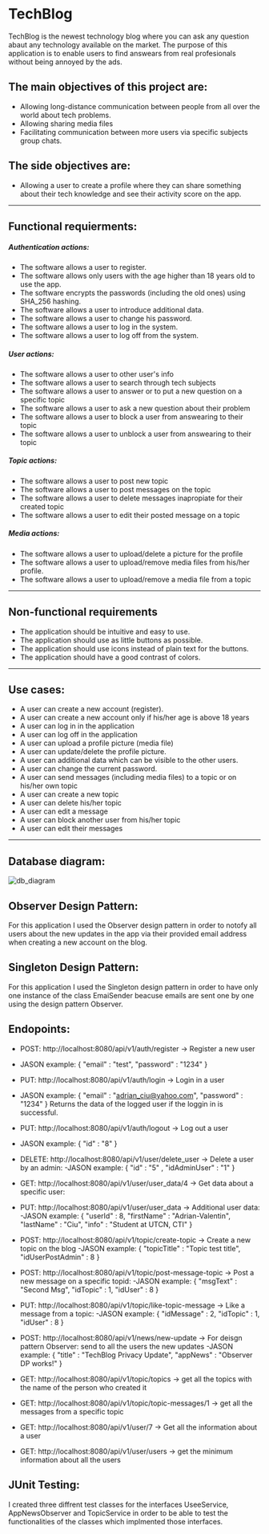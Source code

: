 # TechBlog

TechBlog is the newest technology blog where you can ask any question abaut any technology available on the market.
The purpose of this application is to enable users to find answears from real profesionals without being annoyed by the ads.

## The main objectives of this project are:
- Allowing long-distance communication between people from all over the world about tech problems.
- Allowing sharing media files
- Facilitating communication between more users via specific subjects group chats.

## The side objectives are:
- Allowing a user to create a profile where they can share something about their tech knowledge and see their activity score on the app.

---
## Functional requierments:
#####  Authentication actions:
- The software allows a user to register.
- The software allows only users with the age higher than 18 years old to use the app.
- The software encrypts the passwords (including the old ones) using SHA_256 hashing.
- The software allows a user to introduce additional data.
- The software allows a user to change his password.
- The software allows a user to log in the system.
- The software allows a user to log off from the system.

#####  User actions:
- The software allows a user to other user's info
- The software allows a user to search through tech subjects
- The software allows a user to answer or to put a new question on a specific topic
- The software allows a user to ask a new question about their problem
- The software allows a user to block a user from answearing to their topic
- The software allows a user to unblock a user from answearing to their topic
 

##### Topic actions:
- The software allows a user to post new topic
- The software allows a user to post messages on the topic
- The software allows a user to delete messages inapropiate for their created topic
- The software allows a user to edit their posted message on a topic

##### Media actions:
- The software allows a user to upload/delete a picture for the profile
- The software allows a user to upload/remove media files from his/her profile.
- The software allows a user to upload/remove a media file from a topic

---
##  Non-functional requirements
- The application should be intuitive and easy to use.
- The application should use as little buttons as possible.
- The application should use icons instead of plain text for the buttons.
- The application should have a good contrast of colors.


---
## Use cases:
- A user can create a new account (register).
- A user can create a new account only if his/her age is above 18 years
- A user can log in in the application
- A user can log off in the application
- A user can upload a profile picture (media file)
- A user can update/delete the profile picture.
- A user can additional data which can be visible to the other users.
- A user can change the current password.
- A user can send messages (including media files) to a topic or on his/her own topic
- A user can create a new topic
- A user can delete his/her topic
- A user can edit a message
- A user can block another user from his/her topic
- A user can edit their messages
---

## Database diagram:


![db_diagram](https://user-images.githubusercontent.com/111737211/225292495-4d65691f-2215-4c26-8fda-3304a194a285.svg)


## Observer Design Pattern:
For this application I used the Observer design pattern in order to notofy all users about the new updates in the app via their provided email address when creating a new account on the blog.

## Singleton Design Pattern:
For this application I used the Singleton design pattern in order to have only one instance of the class EmaiSender beacuse emails are sent one by one using the design pattern Observer.

## Endopoints:
- POST: http://localhost:8080/api/v1/auth/register -> Register a new user
- JASON example:
{
    "email" : "test",
    "password" : "1234" 
}

- PUT: http://localhost:8080/api/v1/auth/login -> Login in a user
- JASON example:
{
    "email" : "adrian_ciu@yahoo.com",
    "password" : "1234" 
}
Returns the data of the logged user if the loggin in is successful.

- PUT: http://localhost:8080/api/v1/auth/logout -> Log out a user
- JASON example:
{
    "id" : "8" 
}

- DELETE: http://localhost:8080/api/v1/user/delete_user -> Delete a user by an admin:
-JASON example:
{
    "id" : "5" ,
    "idAdminUser" : "1" 
}

- GET: http://localhost:8080/api/v1/user/user_data/4 -> Get data about a specific user:

- PUT: http://localhost:8080/api/v1/user/user_data -> Additional user data:
-JASON example:
{
    "userId" : 8,
    "firstName" : "Adrian-Valentin",
    "lastName" : "Ciu",
    "info" : "Student at UTCN, CTI"
}

- POST: http://localhost:8080/api/v1/topic/create-topic -> Create a new topic on the blog
-JASON example:
{
    "topicTitle" : "Topic test title",
    "idUserPostAdmin" : 8
}

- POST: http://localhost:8080/api/v1/topic/post-message-topic -> Post a new message on a specific topid:
-JASON example:
{
    "msgText" : "Second Msg",
    "idTopic" : 1,
    "idUser" : 8
}

- PUT: http://localhost:8080/api/v1/topic/like-topic-message -> Like a message from a topic:
-JASON example:
{
    "idMessage" : 2, 
    "idTopic" : 1,
    "idUser" : 8
}

- POST: http://localhost:8080/api/v1/news/new-update -> For deisgn pattern Observer: send to all the users the new updates
-JASON example:
{
    "title" : "TechBlog Privacy Update",
    "appNews" : "Observer DP works!"
}

- GET: http://localhost:8080/api/v1/topic/topics -> get all the topics with the name of the person who created it

- GET: http://localhost:8080/api/v1/topic/topic-messages/1 -> get all the messages from a specific topic

- GET: http://localhost:8080/api/v1/user/7 -> Get all the information about a user

- GET: http://localhost:8080/api/v1/user/users -> get the minimum information about all the users

 


## JUnit Testing:
I created three diffrent test classes for the interfaces UseeService, AppNewsObserver and TopicService in order to be able to test the functionalities of the classes which implmented those interfaces.
